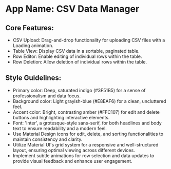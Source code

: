 # **App Name**: CSV Data Manager

## Core Features:

- CSV Upload: Drag-and-drop functionality for uploading CSV files with a Loading animation.
- Table View: Display CSV data in a sortable, paginated table.
- Row Editor: Enable editing of individual rows within the table.
- Row Deletion: Allow deletion of individual rows within the table.

## Style Guidelines:

- Primary color: Deep, saturated indigo (#3F51B5) for a sense of professionalism and data focus.
- Background color: Light grayish-blue (#E8EAF6) for a clean, uncluttered feel.
- Accent color: Bright, contrasting amber (#FFC107) for edit and delete buttons and highlighting interactive elements.
- Font: 'Inter', a grotesque-style sans-serif, for both headlines and body text to ensure readability and a modern feel.
- Use Material Design icons for edit, delete, and sorting functionalities to maintain consistency and clarity.
- Utilize Material UI's grid system for a responsive and well-structured layout, ensuring optimal viewing across different devices.
- Implement subtle animations for row selection and data updates to provide visual feedback and enhance user engagement.